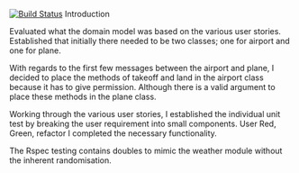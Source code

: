 [![Build Status](https://travis-ci.org/rochester234/airport_challenge.svg?branch=master)](https://travis-ci.org/rochester234/airport_challenge)
Introduction

Evaluated what the domain model was based on the various user stories. Established that initially there needed to be two classes; one for airport and one for plane.

With regards to the first few messages between the airport and plane, I decided to place the methods of takeoff and land in the airport class because it has to give permission. Although there is a valid argument to place these methods in the plane class.

Working through the various user stories, I established the individual unit test by breaking the user requirement into small components. User Red, Green, refactor I completed the necessary functionality.

The Rspec testing contains doubles to mimic the weather module without the inherent randomisation.
